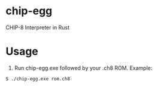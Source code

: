 # chip-egg
CHIP-8 Interpreter in Rust

# Usage
1. Run chip-egg.exe followed by your .ch8 ROM. Example:
```
$ ./chip-egg.exe rom.ch8
```
